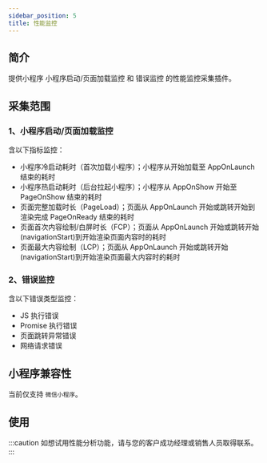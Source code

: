 ```yaml
---
sidebar_position: 5
title: 性能监控
---
```


## 简介

提供小程序 小程序启动/页面加载监控 和 错误监控 的性能监控采集插件。

## 采集范围

### 1、小程序启动/页面加载监控

含以下指标监控：

- 小程序冷启动耗时（首次加载小程序）；小程序从开始加载至 AppOnLaunch 结束的耗时
- 小程序热启动耗时（后台拉起小程序）；小程序从 AppOnShow 开始至 PageOnShow 结束的耗时
- 页面完整加载时长（PageLoad）；页面从 AppOnLaunch 开始或跳转开始到渲染完成 PageOnReady 结束的耗时
- 页面首次内容绘制/白屏时长（FCP）；页面从 AppOnLaunch 开始或跳转开始(navigationStart)到开始渲染页面内容时的耗时
- 页面最大内容绘制（LCP）；页面从 AppOnLaunch 开始或跳转开始(navigationStart)到开始渲染页面最大内容时的耗时

### 2、错误监控

含以下错误类型监控：

- JS 执行错误
- Promise 执行错误
- 页面跳转异常错误
- 网络请求错误

<!-- ### 3、网络请求监控

含以下内容监控：

- 请求地址
- 请求时长
- 请求错误码 -->

## 小程序兼容性

当前仅支持 `微信小程序`。

## 使用

:::caution
如想试用性能分析功能，请与您的客户成功经理或销售人员取得联系。
:::

<!--
## 集成

### 1、引入

#### 下载集成引入

- 下载插件包并复制至项目中：
**<font size="3"><https://assets.giocdn.com/sdk/minip/cdp/3.8.18/plugins.zip></font>**<br/>
**<font size="2">(如果您点击链接在浏览器中直接打开了文件并不是下载文件，请尝试右键点击链接，选择 `链接存储为...` 即可正常触发下载)</font>**

- 引入插件

```js
import gioPerformance from "./utils/plugins/gioPerformance"
```

#### npm集成引入

```js
import gioPerformance from "gio-webjs-sdk-cdp/plugins/gioPerformance"
```

### 2、注册

```js
gdp('registerPlugins', [gioPerformance]);
gdp('init', xxxx);
```

## 配置

集成性能采集插件时，默认开启 `小程序启动/页面加载监控` 和 `错误监控`。如您不需要其中某项监控内容，在初始化配置项选择指定内容关闭。

### 关闭小程序启动/页面加载监控

```js
gdp('init', 'your accountId', 'your dataSourceId', 'your AppId', {
    ...other settings
    performance: { monitor: false }
  }
);
```

### 关闭错误监控

```js
gdp('init', 'your accountId', 'your dataSourceId', 'your AppId', {
    ...other settings
    performance: { exception: false }
  }
);
```

 ### 关闭请求监控

```js
gdp('init', 'your accountId', 'your dataSourceId', {
    ...other settings
    performance: { network: false }
  }
);
```

### 设置请求监控排除名单

在实际的请求监控当中，可能会需要排除某些域名或接口的请求监控，这时只需要在`network`配置项中添加`exclude`字段，`exclude`值可以是一个域名字符串、一个正则表达式，或者是一个域名字符串和正则表达式组成的数组。

注意，一旦您配置了此项，则认为您开启请求监控。

```js
gdp('init', 'your accountId', 'your dataSourceId', {
    ...other settings
    performance: {
      network: {
        exclude: 'myhost.com'
        // 或 exclude: /myhost.com/gi
        // 或 exclude: ['myhost.com', /myhost.com/gi]
      }
    }
  }
);
```

## 注意

1、页面加载监控并非每次进入页面都会发送，而是首次进入页面或页面销毁后的重新加载页面才会产生对应的页面性能数据。

2、页面 FCP 和 LCP 的指标是根据微信提供的能力获取，可能会存在无值或时长比页面加载时长略大的情况。

3、如果您对请求监控设置了排除名单，使用纯字符串校验时应尽可能使用长且准确的字符，过短的字符串可能会使得其他请求被误过滤。

4、请求监控强制过滤了Gio上报的请求。 -->

